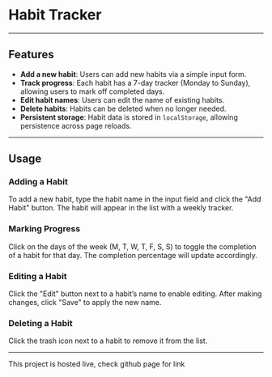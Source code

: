 # Habit Tracker

---
## Features

- **Add a new habit**: Users can add new habits via a simple input form.
- **Track progress**: Each habit has a 7-day tracker (Monday to Sunday), allowing users to mark off completed days.
- **Edit habit names**: Users can edit the name of existing habits.
- **Delete habits**: Habits can be deleted when no longer needed.
- **Persistent storage**: Habit data is stored in `localStorage`, allowing persistence across page reloads.

---
## Usage

### Adding a Habit
To add a new habit, type the habit name in the input field and click the "Add Habit" button. The habit will appear in the list with a weekly tracker.

### Marking Progress
Click on the days of the week (M, T, W, T, F, S, S) to toggle the completion of a habit for that day. The completion percentage will update accordingly.

### Editing a Habit
Click the "Edit" button next to a habit’s name to enable editing. After making changes, click "Save" to apply the new name.

### Deleting a Habit
Click the trash icon next to a habit to remove it from the list.


---
This project is hosted live, check github page for link